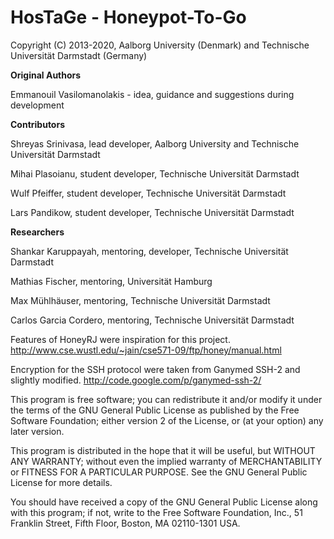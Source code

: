 HosTaGe - Honeypot-To-Go
========================




Copyright (C) 2013-2020, Aalborg University (Denmark) and Technische Universität Darmstadt (Germany)



__Original Authors__

Emmanouil Vasilomanolakis -  idea, guidance and suggestions during development

__Contributors__

Shreyas Srinivasa, lead developer, Aalborg University and Technische Universität Darmstadt

Mihai Plasoianu, student developer, Technische Universität Darmstadt

Wulf Pfeiffer, student developer, Technische Universität Darmstadt

Lars Pandikow, student developer, Technische Universität Darmstadt

__Researchers__

Shankar Karuppayah, mentoring, developer, Technische Universität Darmstadt

Mathias Fischer, mentoring, Universität Hamburg

Max Mühlhäuser, mentoring, Technische Universität Darmstadt

Carlos Garcia Cordero, mentoring, Technische Universität Darmstadt


Features of HoneyRJ were inspiration for this project.
http://www.cse.wustl.edu/~jain/cse571-09/ftp/honey/manual.html

Encryption for the SSH protocol were taken from Ganymed SSH-2
and slightly modified.
http://code.google.com/p/ganymed-ssh-2/

This program is free software; you can redistribute it and/or modify
it under the terms of the GNU General Public License as published by
the Free Software Foundation; either version 2 of the License, or
(at your option) any later version.

This program is distributed in the hope that it will be useful,
but WITHOUT ANY WARRANTY; without even the implied warranty of
MERCHANTABILITY or FITNESS FOR A PARTICULAR PURPOSE.  See the
GNU General Public License for more details.

You should have received a copy of the GNU General Public License along
with this program; if not, write to the Free Software Foundation, Inc.,
51 Franklin Street, Fifth Floor, Boston, MA 02110-1301 USA.
